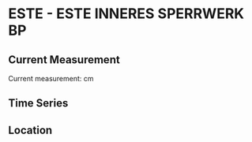 # ESTE - ESTE INNERES SPERRWERK BP

## Current Measurement

Current measurement: <Value topic="rivers/pegel-online/ESTE/ESTE_INNERES_SPERRWERK_BP/measurementValue"/> cm

## Time Series

<TimeSeries topic="rivers/pegel-online/ESTE/ESTE_INNERES_SPERRWERK_BP/measurementValue" period="week" />

## Location

<WorldMap>
  <Marker lat="53.532826705398314" lon="9.776501861535763" labelTopic="rivers/pegel-online/ESTE/ESTE_INNERES_SPERRWERK_BP" />
</WorldMap>
